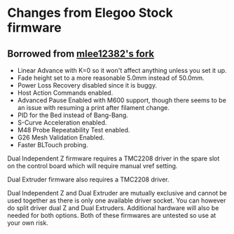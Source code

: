 # Changes from Elegoo Stock firmware

## Borrowed from [mlee12382's fork](https://github.com/mlee12382/Neptune_3)

 - Linear Advance with K=0 so it won't affect anything unless you set it up.
 - Fade height set to a more reasonable 5.0mm instead of 50.0mm.
 - Power Loss Recovery disabled since it is buggy.
 - Host Action Commands enabled.
 - Advanced Pause Enabled with M600 support, though there seems to be an issue with resuming a print after filament change.
 - PID for the Bed instead of Bang-Bang.
 - S-Curve Acceleration enabled.
 - M48 Probe Repeatability Test enabled.
 - G26 Mesh Validation Enabled.
 - Faster BLTouch probing.

Dual Independent Z firmware requires a TMC2208 driver in the spare slot on the control board which will require manual vref setting.

Dual Extruder firmware also requires a TMC2208 driver.

Dual Independent Z and Dual Extruder are mutually exclusive and cannot be used together as there is only one available driver socket. You can however do split driver dual Z and Dual Extruders. Additional hardware will also be needed for both options. Both of these firmwares are untested so use at your own risk.
